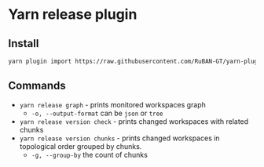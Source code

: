 # Yarn release plugin

## Install

```sh
yarn plugin import https://raw.githubusercontent.com/RuBAN-GT/yarn-plugin-release/main/bundles/%40yarnpkg/plugin-release.js
```

## Commands

* `yarn release graph` - prints monitored workspaces graph
  * `-o, --output-format` can be `json` or `tree`
* `yarn release version check` - prints changed workspaces with related chunks
* `yarn release version chunks` - prints changed workspaces in topological order grouped by chunks.
  * `-g, --group-by` the count of chunks
